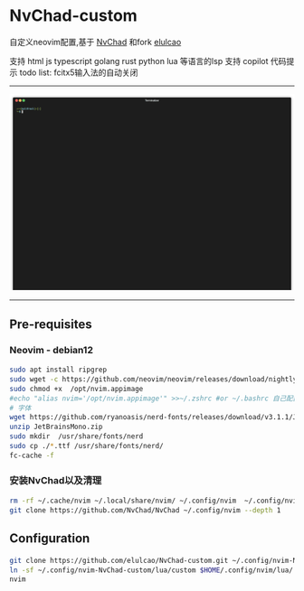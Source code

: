 # NvChad-custom
自定义neovim配置,基于 [NvChad](https://github.com/NvChad/NvChad) 和fork  [elulcao](https://github.com/elulcao/NvChad-custom)

支持 html  js typescript golang rust python lua 等语言的lsp
支持 copilot  代码提示
todo list: fcitx5输入法的自动关闭

---

<p align="center">
<img 
  src=".assets/demo.gif" alt="demo - main.go" />
</p>

---

## Pre-requisites

### Neovim - debian12 
```bash
sudo apt install ripgrep
sudo wget -c https://github.com/neovim/neovim/releases/download/nightly/nvim.appimage -O /opt/nvim.appimage
sudo chmod +x  /opt/nvim.appimage
#echo "alias nvim='/opt/nvim.appimage'" >>~/.zshrc #or ~/.bashrc 自己配置一下
# 字体 
wget https://github.com/ryanoasis/nerd-fonts/releases/download/v3.1.1/JetBrainsMono.zip
unzip JetBrainsMono.zip
sudo mkdir  /usr/share/fonts/nerd 
sudo cp ./*.ttf /usr/share/fonts/nerd/
fc-cache -f
```

### 安装NvChad以及清理

```bash
rm -rf ~/.cache/nvim ~/.local/share/nvim/ ~/.config/nvim  ~/.config/nvim-NvChad-custom
git clone https://github.com/NvChad/NvChad ~/.config/nvim --depth 1

```
## Configuration

```bash
git clone https://github.com/elulcao/NvChad-custom.git ~/.config/nvim-NvChad-custom  --depth 1
ln -sf ~/.config/nvim-NvChad-custom/lua/custom $HOME/.config/nvim/lua/
nvim
```
